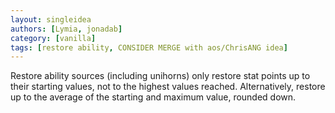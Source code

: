 ```yaml
---
layout: singleidea
authors: [Lymia, jonadab]
category: [vanilla]
tags: [restore ability, CONSIDER MERGE with aos/ChrisANG idea]
---
```

Restore ability sources (including unihorns) only restore stat points up to their starting values, not to the highest values reached. Alternatively, restore up to the average of the starting and maximum value, rounded down.
